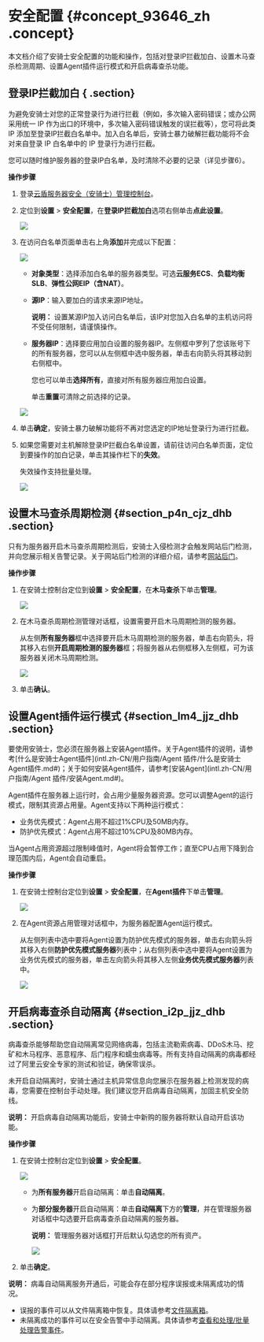 # 安全配置 {#concept_93646_zh .concept}

本文档介绍了安骑士安全配置的功能和操作，包括对登录IP拦截加白、设置木马查杀检测周期、设置Agent插件运行模式和开启病毒查杀功能。

## 登录IP拦截加白 { .section}

为避免安骑士对您的正常登录行为进行拦截（例如，多次输入密码错误；或办公网采用统一 IP 作为出口的环境中，多次输入密码错误触发的误拦截等），您可将此类 IP 添加至登录IP拦截白名单中。加入白名单后，安骑士暴力破解拦截功能将不会对来自登录 IP 白名单中的 IP 登录行为进行拦截。

您可以随时维护服务器的登录IP白名单，及时清除不必要的记录（详见步骤6）。

**操作步骤**

1.  登录[云盾服务器安全（安骑士）管理控制台](https://yundun.console.aliyun.com/?p=aqs#/)。
2.  定位到**设置** \> **安全配置**，在**登录IP拦截加白**选项右侧单击**点此设置**。

    ![](http://static-aliyun-doc.oss-cn-hangzhou.aliyuncs.com/assets/img/82021/155384233535884_zh-CN.png)

3.  在访问白名单页面单击右上角**添加**并完成以下配置：

    ![](http://static-aliyun-doc.oss-cn-hangzhou.aliyuncs.com/assets/img/82021/155384233535885_zh-CN.png)

    -   **对象类型**：选择添加白名单的服务器类型。可选**云服务ECS**、**负载均衡SLB**、**弹性公网EIP（含NAT）**。
    -   **源IP**：输入要加白的请求来源IP地址。

        **说明：** 设置某源IP加入访问白名单后，该IP对您加入白名单的主机访问将不受任何限制，请谨慎操作。

    -   **服务器IP**：选择要应用加白设置的服务器IP。左侧框中罗列了您该账号下的所有服务器，您可以从左侧框中选中服务器，单击右向箭头将其移动到右侧框中。

        您也可以单击**选择所有**，直接对所有服务器应用加白设置。

        单击**重置**可清除之前选择的记录。

    ![](http://static-aliyun-doc.oss-cn-hangzhou.aliyuncs.com/assets/img/82021/155384233541343_zh-CN.png)

4.  单击**确定**，安骑士暴力破解功能将不再对您选定的IP地址登录行为进行拦截。
5.  如果您需要对主机解除登录IP拦截白名单设置，请前往访问白名单页面，定位到要操作的加白记录，单击其操作栏下的**失效**。

    失效操作支持批量处理。

    ![](http://static-aliyun-doc.oss-cn-hangzhou.aliyuncs.com/assets/img/82021/155384233535889_zh-CN.png)


## 设置木马查杀周期检测 {#section_p4n_cjz_dhb .section}

只有为服务器开启木马查杀周期检测后，安骑士入侵检测才会触发网站后门检测，并向您展示相关告警记录。关于网站后门检测的详细介绍，请参考[网站后门](intl.zh-CN/用户指南/入侵检测/网站后门.md#)。

**操作步骤**

1.  在安骑士控制台定位到**设置** \> **安全配置**，在**木马查杀**下单击**管理**。

    ![](http://static-aliyun-doc.oss-cn-hangzhou.aliyuncs.com/assets/img/82021/155384233641336_zh-CN.png)

2.  在木马查杀周期检测管理对话框，设置需要开启木马周期检测的服务器。

    从左侧**所有服务器**框中选择要开启木马周期检测的服务器，单击右向箭头，将其移入右侧**开启周期检测的服务器**框；将服务器从右侧框移入左侧框，可为该服务器关闭木马周期检测。

    ![](http://static-aliyun-doc.oss-cn-hangzhou.aliyuncs.com/assets/img/82021/155384233641337_zh-CN.png)

3.  单击**确认**。

## 设置Agent插件运行模式 {#section_lm4_jjz_dhb .section}

要使用安骑士，您必须在服务器上安装Agent插件。关于Agent插件的说明，请参考[什么是安骑士Agent插件](intl.zh-CN/用户指南/Agent 插件/什么是安骑士Agent插件.md#)；关于如何安装Agent插件，请参考[安装Agent](intl.zh-CN/用户指南/Agent 插件/安装Agent.md#)。

Agent插件在服务器上运行时，会占用少量服务器资源。您可以调整Agent的运行模式，限制其资源占用量。Agent支持以下两种运行模式：

-   业务优先模式：Agent占用不超过1%CPU及50MB内存。
-   防护优先模式：Agent占用不超过10%CPU及80MB内存。

当Agent占用资源超过限制峰值时，Agent将会暂停工作；直至CPU占用下降到合理范围内后，Agent会自动重启。

**操作步骤**

1.  在安骑士控制台定位到**设置** \> **安全配置**，在**Agent插件**下单击**管理**。

    ![](http://static-aliyun-doc.oss-cn-hangzhou.aliyuncs.com/assets/img/82021/155384233641333_zh-CN.png)

2.  在Agent资源占用管理对话框中，为服务器配置Agent运行模式。

    从左侧列表中选中要将Agent设置为防护优先模式的服务器，单击右向箭头将其移入右侧**防护优先模式服务器**列表中；从右侧列表中选中要将Agent设置为业务优先模式的服务器，单击左向箭头将其移入左侧**业务优先模式服务器**列表中。

    ![](http://static-aliyun-doc.oss-cn-hangzhou.aliyuncs.com/assets/img/82021/155384233641334_zh-CN.png)


## 开启病毒查杀自动隔离 {#section_i2p_jjz_dhb .section}

病毒查杀能够帮助您自动隔离常见网络病毒，包括主流勒索病毒、DDoS木马、挖矿和木马程序、恶意程序、后门程序和蠕虫病毒等。所有支持自动隔离的病毒都经过了阿里云安全专家的测试和验证，确保零误杀。

未开启自动隔离时，安骑士通过主机异常信息向您展示在服务器上检测发现的病毒，您需要在控制台手动处理。我们建议您开启病毒自动隔离，加固主机安全防线。

**说明：** 开启病毒自动隔离功能后，安骑士中新购的服务器将默认自动开启该功能。

**操作步骤**

1.  在安骑士控制台定位到**设置** \> **安全配置**。

    ![](http://static-aliyun-doc.oss-cn-hangzhou.aliyuncs.com/assets/img/82021/155384233641338_zh-CN.png)

    -   为**所有服务器**开启自动隔离：单击**自动隔离**。
    -   为**部分服务器**开启自动隔离：单击**自动隔离**下方的**管理**，并在管理服务器对话框中勾选要开启病毒查杀自动隔离的服务器。

        **说明：** 管理服务器对话框打开后默认勾选您的所有资产。

        ![](http://static-aliyun-doc.oss-cn-hangzhou.aliyuncs.com/assets/img/82021/155384233641339_zh-CN.png)

2.  单击**确定**。

**说明：** 病毒自动隔离服务开通后，可能会存在部分程序误报或未隔离成功的情况。

-   误报的事件可以从文件隔离箱中恢复。具体请参考[文件隔离箱](intl.zh-CN/用户指南/入侵检测/主机异常/文件隔离箱.md#)。
-   未隔离成功的事件可以在安全告警中手动隔离。具体请参考[查看和处理/批量处理告警事件](intl.zh-CN/用户指南/入侵检测/主机异常/查看和处理__批量处理主机异常事件.md#)。

